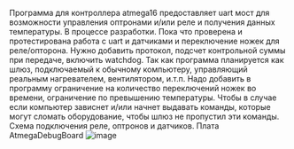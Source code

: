 Программа для контроллера atmega16 предоставляет uart мост для возможности управления
оптронами и/или реле и получения данных температуры.
В процессе разработки. Пока что проверена и протестирована работа с uart и датчиками и переключение ножек для реле/опторона.
Нужно добавить протокол, подсчет контрольной суммы при передаче, включить watchdog.
Так как программа планируется как шлюз, подключаемый к обычному компьютеру, управляющий реальным нагревателем, вентилятором, и.т.п. 
Надо добавить в программу ограничение на количество переключений ножек во времени, ограничение по превышению температуры. Чтобы в случае если
компьютер зависнет и/или начнет выдавать команды, которые могут сломать оборудование, чтобы шлюз не пропустил эти команды.
Схема подключения реле, оптронов и датчиков. Плата AtmegaDebugBoard
![image](https://github.com/user-attachments/assets/4167a024-93a4-4a80-b9a8-e8c8163609b1)

